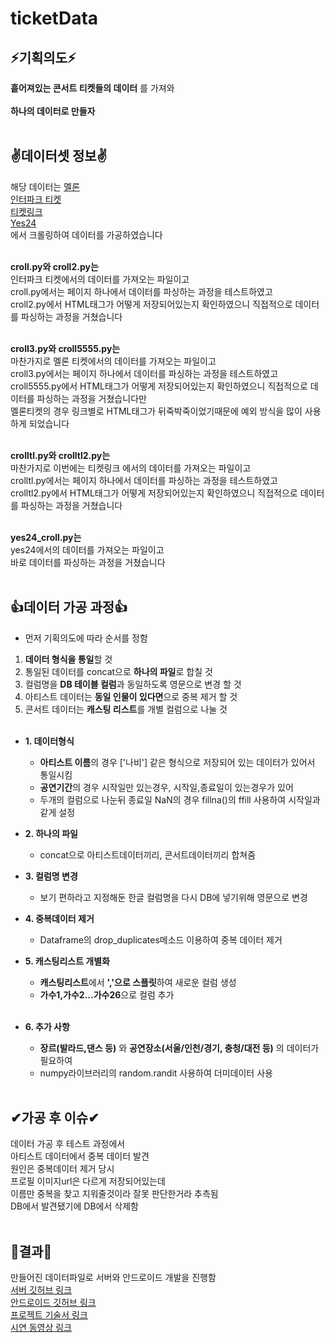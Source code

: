 # ticketData
 
## ⚡기획의도⚡
**흩어져있는 콘서트 티켓들의 데이터** 를 가져와<br/><br/>
**하나의 데이터로 만들자** <br/><br/>

## ✌데이터셋 정보✌
해당 데이터는 [멜론](https://ticket.melon.com/concert/index.htm?genreType=GENRE_CON, '멜론 티켓')<br/>
[인터파크 티켓](https://tickets.interpark.com/contents/genre/concert, '인터파크 티켓')<br/>
[티켓링크](https://www.ticketlink.co.kr/performance/14, '티켓링크')<br/>
[Yes24](http://ticket.yes24.com/New/Genre/GenreMain.aspx?genre=15456, 'yes24 티켓')<br/>
에서 크롤링하여 데이터를 가공하였습니다<br/><br/>

**croll.py와 croll2.py는**<br/>
인터파크 티켓에서의 데이터를 가져오는 파일이고<br/>
croll.py에서는 페이지 하나에서 데이터를 파싱하는 과정을 테스트하였고<br/>
croll2.py에서 HTML태그가 어떻게 저장되어있는지 확인하였으니 직접적으로 데이터를 파싱하는 과정을 거쳤습니다<br/><br/>

**croll3.py와 croll5555.py는**<br/>
마찬가지로 멜론 티켓에서의 데이터를 가져오는 파일이고<br/>
croll3.py에서는 페이지 하나에서 데이터를 파싱하는 과정을 테스트하였고<br/>
croll5555.py에서 HTML태그가 어떻게 저장되어있는지 확인하였으니 직접적으로 데이터를 파싱하는 과정을 거쳤습니다만<br/>
멜론티켓의 경우 링크별로 HTML태그가 뒤죽박죽이었기때문에 예외 방식을 많이 사용하게 되었습니다<br/><br/>

**crolltl.py와 crolltl2.py는**<br/>
마찬가지로 이번에는 티켓링크 에서의 데이터를 가져오는 파일이고<br/>
crolltl.py에서는 페이지 하나에서 데이터를 파싱하는 과정을 테스트하였고<br/>
crolltl2.py에서 HTML태그가 어떻게 저장되어있는지 확인하였으니 직접적으로 데이터를 파싱하는 과정을 거쳤습니다<br/><br/>

**yes24_croll.py는**<br/>
yes24에서의 데이터를 가져오는 파일이고<br/>
바로 데이터를 파싱하는 과정을 거쳤습니다<br/><br/>

## 👍데이터 가공 과정👍
+ 먼저 기획의도에 따라 순서를 정함<br/>
1. **데이터 형식을 통일**할 것<br/>
2. 통일된 데이터를 concat으로 **하나의 파일**로 합칠 것<br/>
3. 컬럼명을 **DB 테이블 컬럼**과 동일하도록 영문으로 변경 할 것<br/>
4. 아티스트 데이터는 **동일 인물이 있다면**으로 중복 제거 할 것<br/>
5. 콘서트 데이터는 **캐스팅 리스트**를 개별 컬럼으로 나눌 것<br/><br/>
    
+ **1. 데이터형식**<br/>
    + **아티스트 이름**의 경우 ['나비'] 같은 형식으로 저장되어 있는 데이터가 있어서 통일시킴<br/>
    + **공연기간**의 경우 시작일만 있는경우, 시작일,종료일이 있는경우가 있어<br/>
    +    두개의 컬럼으로 나눈뒤 종료일 NaN의 경우 fillna()의 ffill 사용하여 시작일과 같게 설정<br/>
+ **2. 하나의 파일**<br/>
    + concat으로 아티스트데이터끼리, 콘서트데이터끼리 합쳐줌<br/>
+ **3. 컬럼명 변경**<br/>
    + 보기 편하라고 지정해둔 한글 컬럼명을 다시 DB에 넣기위해 영문으로 변경<br/>
+ **4. 중복데이터 제거**<br/>
    + Dataframe의 drop_duplicates메소드 이용하여 중복 데이터 제거<br/>
+ **5. 캐스팅리스트 개별화**<br/>
    + **캐스팅리스트**에서 **','으로 스플릿**하여 새로운 컬럼 생성<br/>
    + **가수1,가수2...가수26**으로 컬럼 추가<br/><br/>

+ **6. 추가 사항**<br/>
    + **장르(발라드,댄스 등)** 와 **공연장소(서울/인천/경기, 충청/대전 등)** 의 데이터가 필요하여<br/>
    + numpy라이브러리의 random.randit 사용하여 더미데이터 사용<br/><br/>

## ✔가공 후 이슈✔
데이터 가공 후 테스트 과정에서<br/>
아티스트 데이터에서 중복 데이터 발견<br/>
원인은 중복데이터 제거 당시<br/>
프로필 이미지url은 다르게 저장되어있는데<br/>
이름만 중복을 찾고 지워줄것이라 잘못 판단한거라 추측됨<br/>
DB에서 발견됐기에 DB에서 삭제함<br/><br/>

## 🎈결과🎈
만들어진 데이터파일로 서버와 안드로이드 개발을 진행함<br/>
[서버 깃허브 링크](https://github.com/spiegelgo/aws_ticket_server, '서버 깃허브 링크')<br/>
[안드로이드 깃허브 링크](https://github.com/spiegelgo/TicketMerge-android, '안드로이드 깃허브 링크')<br/>
[프로젝트 기술서 링크](https://docs.google.com/presentation/d/10SK2fhhHQwgktnOjM6e3k2yymyNaWv71hm8S_mkchUI/edit?usp=sharing, '프로젝트 기술서 링크')<br/>
[시연 동영상 링크](https://youtu.be/feCfx006Jew, '시연동영상 링크')<br/>
